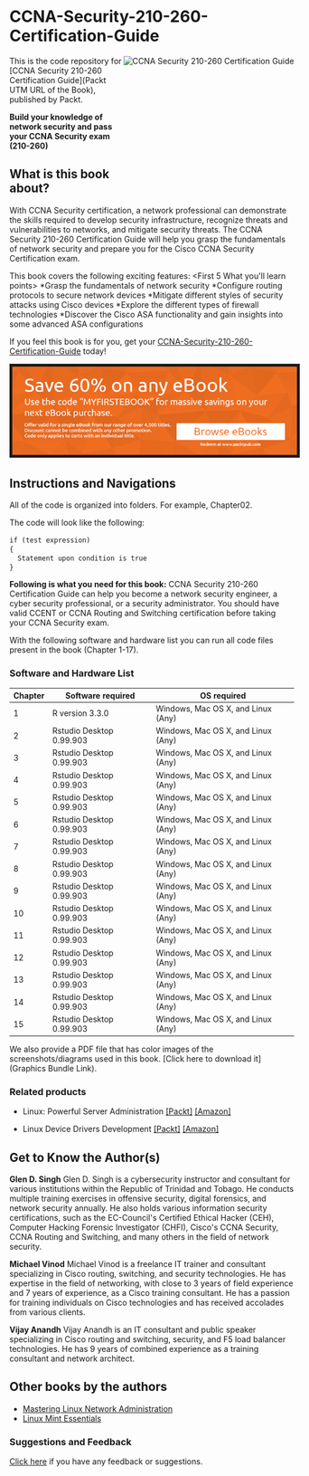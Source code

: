 # CCNA-Security-210-260-Certification-Guide

<a href="Packt UTM URL of the Book"><img src="Cover Image URL of the Book" alt="CCNA Security 210-260 Certification Guide" height="256px" align="right"></a>

This is the code repository for [CCNA Security 210-260 Certification Guide](Packt UTM URL of the Book), published by Packt.

**Build your knowledge of network security and pass your CCNA Security exam (210-260)**

## What is this book about?
With CCNA Security certification, a network professional can demonstrate the skills required to develop security infrastructure, recognize threats and vulnerabilities to networks, and mitigate security threats. The CCNA Security 210-260 Certification Guide will help you grasp the fundamentals of network security and prepare you for the Cisco CCNA Security Certification exam.

This book covers the following exciting features: <First 5 What you'll learn points>
*Grasp the fundamentals of network security
*Configure routing protocols to secure network devices
*Mitigate different styles of security attacks using Cisco devices
*Explore the different types of firewall technologies
*Discover the Cisco ASA functionality and gain insights into some advanced ASA configurations

If you feel this book is for you, get your [CCNA-Security-210-260-Certification-Guide](https://www.amazon.com/dp/1787128873) today!

<a href="https://www.packtpub.com/?utm_source=github&utm_medium=banner&utm_campaign=GitHubBanner"><img src="https://raw.githubusercontent.com/PacktPublishing/GitHub/master/GitHub.png" 
alt="https://www.packtpub.com/" border="5" /></a>


## Instructions and Navigations
All of the code is organized into folders. For example, Chapter02.

The code will look like the following:
```
if (test expression)
{
  Statement upon condition is true
}
```

**Following is what you need for this book:**
CCNA Security 210-260 Certification Guide can help you become a network security engineer, a cyber security professional, or a security administrator. You should have valid CCENT or CCNA Routing and Switching certification before taking your CCNA Security exam.

With the following software and hardware list you can run all code files present in the book (Chapter 1-17).

### Software and Hardware List

| Chapter  | Software required                   | OS required                        |
| -------- | ------------------------------------| -----------------------------------|
| 1        | R version 3.3.0                     | Windows, Mac OS X, and Linux (Any) |
| 2        | Rstudio Desktop 0.99.903            | Windows, Mac OS X, and Linux (Any) |
| 3        | Rstudio Desktop 0.99.903            | Windows, Mac OS X, and Linux (Any) |
| 4        | Rstudio Desktop 0.99.903            | Windows, Mac OS X, and Linux (Any) |
| 5        | Rstudio Desktop 0.99.903            | Windows, Mac OS X, and Linux (Any) |
| 6        | Rstudio Desktop 0.99.903            | Windows, Mac OS X, and Linux (Any) |
| 7        | Rstudio Desktop 0.99.903            | Windows, Mac OS X, and Linux (Any) |
| 8        | Rstudio Desktop 0.99.903            | Windows, Mac OS X, and Linux (Any) |
| 9        | Rstudio Desktop 0.99.903            | Windows, Mac OS X, and Linux (Any) |
| 10        | Rstudio Desktop 0.99.903            | Windows, Mac OS X, and Linux (Any) |
| 11        | Rstudio Desktop 0.99.903            | Windows, Mac OS X, and Linux (Any) |
| 12        | Rstudio Desktop 0.99.903            | Windows, Mac OS X, and Linux (Any) |
| 13        | Rstudio Desktop 0.99.903            | Windows, Mac OS X, and Linux (Any) |
| 14        | Rstudio Desktop 0.99.903            | Windows, Mac OS X, and Linux (Any) |
| 15        | Rstudio Desktop 0.99.903            | Windows, Mac OS X, and Linux (Any) |


We also provide a PDF file that has color images of the screenshots/diagrams used in this book. [Click here to download it](Graphics Bundle Link).

### Related products <Paste books from the Other books you may enjoy section>
* Linux: Powerful Server Administration [[Packt]](https://www.packtpub.com/networking-and-servers/linux-powerful-server-administration?utm_source=github&utm_medium=repository&utm_campaign=9781788293778) [[Amazon]](https://www.amazon.com/dp/1788293770)

* Linux Device Drivers Development [[Packt]](https://www.packtpub.com/networking-and-servers/linux-device-drivers-development?utm_source=github&utm_medium=repository&utm_campaign=9781785280009) [[Amazon]](https://www.amazon.com/dp/1788293770)

## Get to Know the Author(s)
**Glen D. Singh**
Glen D. Singh is a cybersecurity instructor and consultant for various institutions within the Republic of Trinidad and Tobago. He conducts multiple training exercises in offensive security, digital forensics, and network security annually. He also holds various information security certifications, such as the EC-Council's Certified Ethical Hacker (CEH), Computer Hacking Forensic Investigator (CHFI), Cisco's CCNA Security, CCNA Routing and Switching, and many others in the field of network security.

**Michael Vinod**
Michael Vinod is a freelance IT trainer and consultant specializing in Cisco routing, switching, and security technologies. He has expertise in the field of networking, with close to 3 years of field experience and 7 years of experience, as a Cisco training consultant. He has a passion for training individuals on Cisco technologies and has received accolades from various clients.

**Vijay Anandh**
Vijay Anandh is an IT consultant and public speaker specializing in Cisco routing and switching, security, and F5 load balancer technologies. He has 9 years of combined experience as a training consultant and network architect.

## Other books by the authors
* [Mastering Linux Network Administration](https://www.packtpub.com/networking-and-servers/mastering-linux-network-administration?utm_source=github&utm_medium=repository&utm_campaign=9781784399597)
* [Linux Mint Essentials](https://www.packtpub.com/networking-and-servers/linux-mint-essentials?utm_source=github&utm_medium=repository&utm_campaign=9781782168157)

### Suggestions and Feedback
[Click here](https://docs.google.com/forms/d/e/1FAIpQLSdy7dATC6QmEL81FIUuymZ0Wy9vH1jHkvpY57OiMeKGqib_Ow/viewform) if you have any feedback or suggestions.

